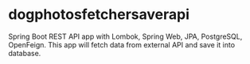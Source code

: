 # dogphotosfetchersaverapi
Spring Boot REST API app with Lombok, Spring Web, JPA, PostgreSQL, OpenFeign. This app will fetch data from external API and save it into database.

